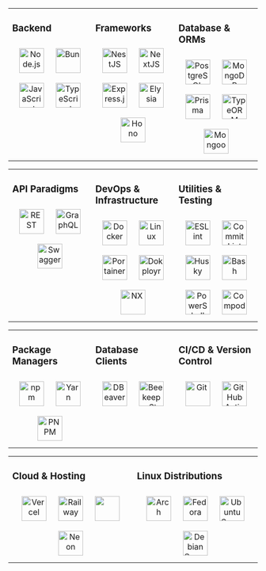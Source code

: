 <table width="100%">
  <tr>
    <td valign="top" width="33%">

### Backend
<div align="center">
    <a href="https://nodejs.org/" target="_blank"><img style="margin: 10px" src="https://profilinator.rishav.dev/skills-assets/nodejs-original-wordmark.svg" alt="Node.js" height="50" /></a>
    <a href="https://bun.sh/" target="_blank"><img style="margin: 10px" src="https://bun.sh/logo.svg" alt="Bun" height="50" /></a>
    <a href="https://www.javascript.com/" target="_blank"><img style="margin: 10px" src="https://profilinator.rishav.dev/skills-assets/javascript-original.svg" alt="JavaScript" height="50" /></a>
    <a href="https://www.typescriptlang.org/" target="_blank"><img style="margin: 10px" src="https://profilinator.rishav.dev/skills-assets/typescript-original.svg" alt="TypeScript" height="50" /></a>

</div>

</td>
<td valign="top" width="33%">

### Frameworks
<div align="center">
    <a href="https://nestjs.com/" target="_blank"><img style="margin: 10px" src="https://profilinator.rishav.dev/skills-assets/nestjs.svg" alt="NestJS" height="50" /></a>
    <a href="https://nextjs.org/" target="_blank"><img style="margin: 10px" src="https://profilinator.rishav.dev/skills-assets/nextjs.png" alt="NextJS" height="50" /></a>
    <a href="https://expressjs.com/" target="_blank"><img style="margin: 10px" src="https://profilinator.rishav.dev/skills-assets/express-original-wordmark.svg" alt="Express.js" height="50" /></a>
    <a href="https://elysiajs.com/" target="_blank"><img style="margin: 10px" src="https://elysiajs.com/assets/elysia.svg" alt="Elysia" height="50" /></a>
    <a href="https://hono.dev/" target="_blank"><img style="margin: 10px" src="https://upload.wikimedia.org/wikipedia/commons/6/60/Hono-logo.svg" alt="Hono" height="50" /></a>
</div>

</td>
<td valign="top" width="33%">

### Database & ORMs
<div align="center">
    <a href="https://www.postgresql.org/" target="_blank"><img style="margin: 10px" src="https://profilinator.rishav.dev/skills-assets/postgresql-original-wordmark.svg" alt="PostgreSQL" height="50" /></a>
    <a href="https://www.mongodb.com/" target="_blank"><img style="margin: 10px" src="https://profilinator.rishav.dev/skills-assets/mongodb-original-wordmark.svg" alt="MongoDB" height="50" /></a>
    <a href="https://www.prisma.io/" target="_blank"><img style="margin: 10px" src="https://profilinator.rishav.dev/skills-assets/prisma.png" alt="Prisma" height="50" /></a>
    <a href="https://typeorm.io/" target="_blank"><img style="margin: 10px" src="https://user-images.githubusercontent.com/30929568/112730670-de09a480-8f58-11eb-9875-0d9ebb87fbd6.png" alt="TypeORM" height="50" /></a>
    <a href="https://mongoosejs.com/" target="_blank"><img style="margin: 10px" src="https://media.licdn.com/dms/image/v2/D4D12AQEk8opKsyHhRQ/article-cover_image-shrink_720_1280/article-cover_image-shrink_720_1280/0/1693917399837?e=2147483647&v=beta&t=L_IQgiz-aKgF-m3L2lYQxNFCwIKvn09DwxghjuWIF-I" alt="Mongoose" height="50" /></a>
</div>

</tr>
</table>
<table width="100%">
  <tr>
    <td valign="top" width="33%">

### API Paradigms
<div align="center">
    <a href="https://restfulapi.net/" target="_blank"><img style="margin: 10px" src="https://media.lordicon.com/icons/wired/gradient/1330-rest-api.svg" alt="REST" height="50" /></a>
    <a href="https://graphql.org/" target="_blank"><img style="margin: 10px" src="https://upload.wikimedia.org/wikipedia/commons/thumb/1/17/GraphQL_Logo.svg/2048px-GraphQL_Logo.svg.png" alt="GraphQL" height="50" /></a>
    <a href="https://swagger.io/" target="_blank"><img style="margin: 10px" src="https://marketplace.atlassian.com/product-listing/files/c7cb9627-e384-4303-8af0-aa33ea639d65?fileType=image&mode=full-fit" alt="Swagger" height="50" /></a>
</div>
</td>

<td valign="top" width="33%">

### DevOps & Infrastructure
<div align="center">
    <a href="https://www.docker.com/" target="_blank"><img style="margin: 10px" src="https://profilinator.rishav.dev/skills-assets/docker-original-wordmark.svg" alt="Docker" height="50" /></a>
    <a href="https://www.linux.org/" target="_blank"><img style="margin: 10px" src="https://profilinator.rishav.dev/skills-assets/linux-original.svg" alt="Linux" height="50" /></a>
    <a href="https://www.portainer.io/" target="_blank"><img style="margin: 10px" src="https://res.cloudinary.com/canonical/image/fetch/f_auto,q_auto,fl_sanitize,c_fill,w_100,h_100/https://api.charmhub.io/api/v1/media/download/charm_cMu7M9K6a65FsKZvrLZOZwyQradwbs7E_icon_5cef79c2d18f67464f39c8f2cf2d7ebb815b0071f04d3ffbb94f49fddd3ab666.png" alt="Portainer" height="50" /></a>
      <a href="https://dokploy.com/" target="_blank"><img style="margin: 10px" src="https://files.raycast.com/2gjblfisq4h2hsb901wfwvnt23ve" alt="Dokployr" height="50" /></a>
      <a href="https://nx.dev/" target="_blank"><img style="margin:10px" src="https://raw.githubusercontent.com/nrwl/nx/master/nx-logo.png" alt="NX" height="50"/></a>


</div>
</td>

<td valign="top" width="33%">

### Utilities & Testing
<div align="center">
    <a href="https://eslint.org/" target="_blank"><img style="margin: 10px" src="https://upload.wikimedia.org/wikipedia/commons/thumb/e/e3/ESLint_logo.svg/2328px-ESLint_logo.svg.png" alt="ESLint" height="50" /></a>
    <a href="https://commitlint.js.org/#/" target="_blank"><img style="margin: 10px" src="https://miro.medium.com/v2/resize:fit:360/1*RJLss2tdIVtihhBiSzw7VQ.png" alt="CommitLint" height="50" /></a>
    <a href="https://typicode.github.io/husky/" target="_blank"><img style="margin: 10px" src="https://www.gopablo.co/img/illustration.svg" alt="Husky" height="50" /></a>
    <a href="https://www.gnu.org/software/bash/" target="_blank"><img style="margin: 10px" src="https://profilinator.rishav.dev/skills-assets/gnu_bash-icon.svg" alt="Bash" height="50" /></a>
    <a href="https://docs.microsoft.com/en-us/powershell/" target="_blank"><img style="margin: 10px" src="https://profilinator.rishav.dev/skills-assets/powershell.png" alt="PowerShell" height="50" /></a>
        <a href="https://compodoc.app/" target="_blank"><img style="margin: 10px" src="https://avatars3.githubusercontent.com/u/23202313" alt="Compodoc" height="50" /></a>
</div>

</td>
</table>

<table width="100%">
  <tr>

<td valign="top" width="33%">

### Package Managers
<div align="center">
    <a href="https://www.npmjs.com/" target="_blank"><img style="margin: 10px" src="https://encrypted-tbn0.gstatic.com/images?q=tbn:ANd9GcToH3JTTwYl3EuHoPRvUT3c3wc7RvJAA-Y0Iw&s" alt="npm" height="50" /></a>
    <a href="https://yarnpkg.com/" target="_blank"><img style="margin: 10px" src="https://uxwing.com/wp-content/themes/uxwing/download/brands-and-social-media/yarn-package-manager-icon.png" alt="Yarn" height="50" /></a>
    <a href="https://pnpm.io/it/" target="_blank"><img style="margin: 10px" src="https://pnpm.io/it/img/pnpm-no-name-with-frame.svg" alt="PNPM" height="50" /></a>

</div>
</td>

<td valign="top" width="33%">

### Database Clients
<div align="center">
    <a href="https://dbeaver.io/" target="_blank"><img style="margin: 10px" src="https://dbeaver.io/wp-content/uploads/2015/09/beaver-head.png" alt="DBeaver" height="50" /></a>
    <a href="https://www.beekeeperstudio.io/" target="_blank"><img style="margin: 10px" src="https://www.beekeeperstudio.io/assets/img/logos/bk-logo-yellow-icon-c964a711bdf65aea45c437211468e08896ad7e5dd5fb4e7f9136e8e62868d5c4dcd9bfa63b94ca38914685d3da8d732ea0d73e39c161b01c6a9ee298de4ea374.svg" alt="BeekeeperStudio" height="50" /></a>
</div>
    <td valign="top" width="33%">

### CI/CD & Version Control
<div align="center">
    <a href="https://github.com/" target="_blank"><img style="margin: 10px" src="https://profilinator.rishav.dev/skills-assets/git-scm-icon.svg" alt="Git" height="50" /></a>
    <a href="https://github.com/features/actions" target="_blank"><img style="margin: 10px" src="https://avatars.githubusercontent.com/u/44036562?s=200&v=4" alt="GitHub Actions" height="50" /></a>
</div>

</td>
</tr>
</table>


<table width="100%">
  <tr>

<td valign="top" width="33%">

### Cloud & Hosting
<div align="center">
    <a href="https://vercel.com/" target="_blank"><img style="margin: 10px" src="https://www.svgrepo.com/show/354513/vercel-icon.svg" alt="Vercel" height="50" /></a>
    <a href="https://railway.app/" target="_blank">
    <img style="margin: 10px" src="https://railway.app/brand/logo-light.png" alt="Railway" height="50" /></a>
    <a href="https://www.heroku.com/" target="_blank"><img style="margin: 10px" src="https://www.vectorlogo.zone/logos/heroku/heroku-icon.svg" height="50" /></a>
    <a href="https://neon.tech/" target="_blank"><img style="margin: 10px" src="https://cdn.prod.website-files.com/625447c67b621ab49bb7e3e5/669fbc4778158e8606eb3e83_favicon%5B1%5D.png" alt="Neon" height="50" /></a>
</div>

</td>
<td valign="top" width="33%">

### Linux Distributions
<div align="center">
    <a href="https://archlinux.org/" target="_blank"><img style="margin: 10px" src="https://img.icons8.com/color/512/arch-linux.png" alt="Arch" height="50" /></a>
    <a href="https://getfedora.org/" target="_blank"><img style="margin: 10px" src="https://upload.wikimedia.org/wikipedia/commons/3/3f/Fedora_logo.svg" alt="Fedora" height="50" /></a>
    <a href="https://ubuntu.com/server" target="_blank"><img style="margin: 10px" src="https://assets.ubuntu.com/v1/29985a98-ubuntu-logo32.png" alt="Ubuntu Server" height="50" /></a>
    <a href="https://www.debian.org/" target="_blank"><img style="margin: 10px" src="https://www.shareicon.net/data/512x512/2015/09/16/101872_debian_512x512.png" alt="Debian Server" height="50" /></a>
</div>

</tr>
</table>
